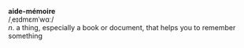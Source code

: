 **aide-mémoire**  
/ˌeɪdmɛmˈwɑː/  
*n*. a thing, especially a book or document, that helps you to remember something
